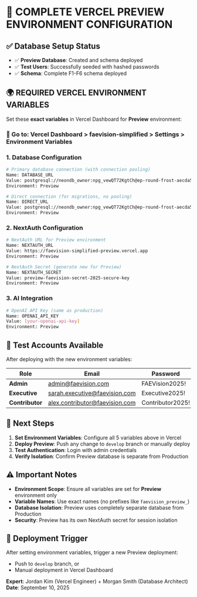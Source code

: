 # 🔧 COMPLETE VERCEL PREVIEW ENVIRONMENT CONFIGURATION

## ✅ Database Setup Status

- ✅ **Preview Database**: Created and schema deployed
- ✅ **Test Users**: Successfully seeded with hashed passwords
- ✅ **Schema**: Complete F1-F6 schema deployed

## 🌍 REQUIRED VERCEL ENVIRONMENT VARIABLES

Set these **exact variables** in Vercel Dashboard for **Preview** environment:

### 📂 Go to: Vercel Dashboard > faevision-simplified > Settings > Environment Variables

### 1. Database Configuration

```bash
# Primary database connection (with connection pooling)
Name: DATABASE_URL
Value: postgresql://neondb_owner:npg_vewQT72KgtCh@ep-round-frost-aecda5ou-pooler.c-2.us-east-2.aws.neon.tech/neondb?sslmode=require
Environment: Preview

# Direct connection (for migrations, no pooling)
Name: DIRECT_URL
Value: postgresql://neondb_owner:npg_vewQT72KgtCh@ep-round-frost-aecda5ou.c-2.us-east-2.aws.neon.tech/neondb?sslmode=require
Environment: Preview
```

### 2. NextAuth Configuration

```bash
# NextAuth URL for Preview environment
Name: NEXTAUTH_URL
Value: https://faevision-simplified-preview.vercel.app
Environment: Preview

# NextAuth Secret (generate new for Preview)
Name: NEXTAUTH_SECRET
Value: preview-faevision-secret-2025-secure-key
Environment: Preview
```

### 3. AI Integration

```bash
# OpenAI API Key (same as production)
Name: OPENAI_API_KEY
Value: [your-openai-api-key]
Environment: Preview
```

## 🔐 Test Accounts Available

After deploying with the new environment variables:

| Role            | Email                          | Password         |
| --------------- | ------------------------------ | ---------------- |
| **Admin**       | admin@faevision.com            | FAEVision2025!   |
| **Executive**   | sarah.executive@faevision.com  | Executive2025!   |
| **Contributor** | alex.contributor@faevision.com | Contributor2025! |

## 🚀 Next Steps

1. **Set Environment Variables**: Configure all 5 variables above in Vercel
2. **Deploy Preview**: Push any change to `develop` branch or manually deploy
3. **Test Authentication**: Login with admin credentials
4. **Verify Isolation**: Confirm Preview database is separate from Production

## ⚠️ Important Notes

- **Environment Scope**: Ensure all variables are set for **Preview** environment only
- **Variable Names**: Use exact names (no prefixes like `faevision_preview_`)
- **Database Isolation**: Preview uses completely separate database from Production
- **Security**: Preview has its own NextAuth secret for session isolation

## 🔄 Deployment Trigger

After setting environment variables, trigger a new Preview deployment:

- Push to `develop` branch, or
- Manual deployment in Vercel Dashboard

**Expert**: Jordan Kim (Vercel Engineer) + Morgan Smith (Database Architect)
**Date**: September 10, 2025
